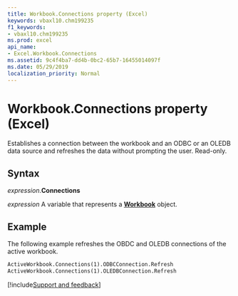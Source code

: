 ```yaml
---
title: Workbook.Connections property (Excel)
keywords: vbaxl10.chm199235
f1_keywords:
- vbaxl10.chm199235
ms.prod: excel
api_name:
- Excel.Workbook.Connections
ms.assetid: 9c4f4ba7-dd4b-0bc2-65b7-16455014097f
ms.date: 05/29/2019
localization_priority: Normal
---
```



# Workbook.Connections property (Excel)

Establishes a connection between the workbook and an ODBC or an OLEDB data source and refreshes the data without prompting the user. Read-only.


## Syntax

_expression_.**Connections**

_expression_ A variable that represents a **[Workbook](Excel.Workbook.md)** object.


## Example

The following example refreshes the OBDC and OLEDB connections of the active workbook.

```vb
ActiveWorkbook.Connections(1).ODBCConnection.Refresh 
ActiveWorkbook.Connections(1).OLEDBConnection.Refresh 

```




[!include[Support and feedback](~/includes/feedback-boilerplate.md)]
